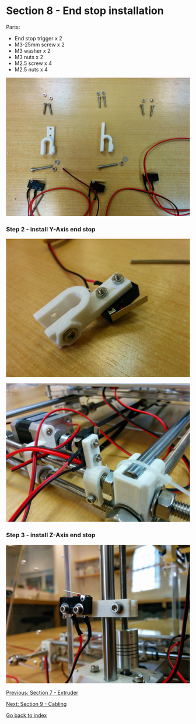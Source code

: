 # Section 8 - End stop installation

Parts:
- End stop trigger x 2
- M3-25mm screw x 2
- M3 washer x 2
- M3 nuts x 2
- M2.5 screw x 4
- M2.5 nuts x 4

![](https://raw.githubusercontent.com/MincheeLab/MakeYourOwn3DPrinter/master/images/IMG_20141029_115348.jpg)

### Step 2 - install Y-Axis end stop

![](https://raw.githubusercontent.com/MincheeLab/MakeYourOwn3DPrinter/master/images/IMG_20141029_121540.jpg)

![](https://raw.githubusercontent.com/MincheeLab/MakeYourOwn3DPrinter/master/images/IMG_20141029_121740.jpg)

### Step 3 - install Z-Axis end stop

![](https://raw.githubusercontent.com/MincheeLab/MakeYourOwn3DPrinter/master/images/IMG_20141029_121749.jpg)

[Previous: Section 7 - Extruder](s7-extruder.md)

[Next: Section 9 - Cabling](s9-cabling.md)

[Go back to index](index.md)